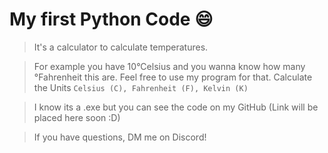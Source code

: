 # My **first Python Code** :smile:

> It's a calculator to calculate temperatures. 

> For example you have 10°Celsius and you wanna know how many °Fahrenheit this are. Feel free to use my program for that. Calculate the Units `Celsius (C), Fahrenheit (F), Kelvin (K)`

> I know its a .exe but you can see the code on my GitHub (Link will be placed here soon :D)

> If you have questions, DM me on Discord!
